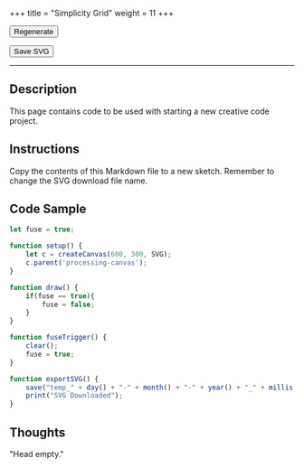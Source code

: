 +++
title = "Simplicity Grid"
weight = 11
+++

<!-- Load the Library -->
<script type = "text/javascript" src = "../../scripts/libs/p5js/p5.min.js"></script>
<script type = "text/javascript" src = "../../scripts/libs/p5js/p5.svg.js"></script>

<!-- Load the Sketch -->
<script>

/*
 * Title:   Simplicity Grid
 * Author:  hamzberg
 * Version: 0.0
 * Date:    20 January 2024
 *
 * Notes:
 *   -
 */

let fuse = true;

function setup() {
    let c = createCanvas(500, 500, SVG);
    c.parent('processing-canvas');
    noStroke();
}

function draw() {

    if(fuse == true){

        for(let x_Position = 0; x_Position < width; x_Position += 50){

            for(let y_Position = 0; y_Position < height; y_Position += 50){

                switch(random([1, 2, 3, 4, 5])) {
                    case 1:
                        fill(217, 4, 22);
                        break;
                    case 2:
                        fill(242, 145, 199);
                        break;
                    case 3:
                        fill(4, 217, 139);
                        break;
                    case 4:
                        fill(242, 226, 5);
                        break;
                    case 5:
                        fill(242, 183, 5);
                        break;
                }

                switch(random([1,2,3,4])) {
                    case 1:
                        makeQuarterCircle(x_Position, y_Position, 1);
                        break;
                    case 2:
                        makeDiamond(x_Position, y_Position, 1);
                        break;
                    case 3:
                        circle(25 + x_Position, 25 + y_Position, 50);
                        break;
                    case 4:
                        square(0 + x_Position, 0 + y_Position, 50);
                        break;

                }

            }

        }

        fuse = false;

    }

}

function makeQuarterCircle(x_Position, y_Position, scale) {
    beginShape();
        vertex(50 + x_Position, 0 + y_Position);
        vertex(50 + x_Position, 50 + y_Position);
        vertex(0 + x_Position, 50 + y_Position);
        bezierVertex(0 + x_Position, 50 + y_Position,
                     0 + x_Position, 0 + y_Position,
                     50 + x_Position, 0 + y_Position);
    endShape(CLOSE);
}

function makeDiamond(x_Position, y_Position, scale) {
    beginShape();
        vertex(25 + x_Position, 0 + y_Position);
        vertex(50 + x_Position, 25 + y_Position);
        vertex(25 + x_Position, 50 + y_Position);
        vertex(0 + x_Position, 25 + y_Position);
    endShape(CLOSE);
}

function fuseTrigger() {

    clear();
    fuse = true;

}

function exportSVG() {

    save("simplicity-grid_" + day() + "-" + month() + "-" + year() + "_" + millis() + ".svg");
    print("SVG Downloaded");

}

</script>

<!-- Insert the Sketch -->
<div id="processing-canvas"></div>

<button onclick="fuseTrigger()"> Regenerate </button>

<button onclick="exportSVG()"> Save SVG </button>

<hr>

## Description

This page contains code to be used with starting a new creative code project.

## Instructions

Copy the contents of this Markdown file to a new sketch. Remember to change the SVG download file name.

## Code Sample

```JavaScript
let fuse = true;

function setup() {
    let c = createCanvas(600, 300, SVG);
    c.parent('processing-canvas');
}

function draw() {
    if(fuse == true){
        fuse = false;
    }
}

function fuseTrigger() {
    clear();
    fuse = true;
}

function exportSVG() {
    save("temp_" + day() + "-" + month() + "-" + year() + "_" + millis() + ".svg");
    print("SVG Downloaded");
}
```
## Thoughts

"Head empty."
